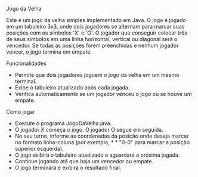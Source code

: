 Jogo da Velha

Este é um jogo da velha simples implementado em Java. O jogo é jogado em um tabuleiro 3x3, onde dois jogadores se alternam para marcar suas posições com os símbolos 'X' e 'O'. O jogador que conseguir colocar três de seus símbolos em uma linha horizontal, vertical ou diagonal será o vencedor. Se todas as posições forem preenchidas e nenhum jogador vencer, o jogo termina em empate.

Funcionalidades

* Permite que dois jogadores joguem o jogo da velha em um mesmo terminal.
* Exibe o tabuleiro atualizado após cada jogada.
* Verifica automaticamente se um jogador venceu o jogo ou se houve um empate.

Como jogar

* Execute o programa JogoDaVelha.java.
* O jogador X começa o jogo. O jogador O segue em seguida.
* No seu turno, informe as coordenadas da posição onde deseja marcar no formato linha-coluna (por exemplo, * * "0-0" para marcar a posição superior esquerda).
* O jogo exibirá o tabuleiro atualizado e aguardará a próxima jogada.
* Continue jogando até que haja um vencedor ou empate.
* O jogo terminará e exibirá o resultado final.


